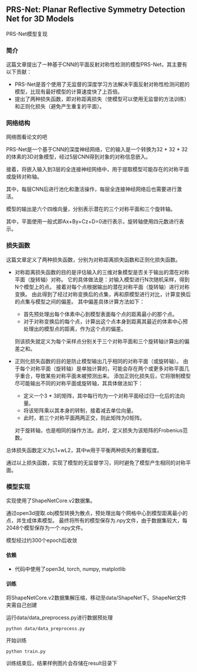 ## PRS-Net: Planar Reflective Symmetry Detection Net for 3D Models

PRS-Net模型复现


### 简介

这篇文章提出了一种基于CNN的平面反射对称性检测的模型PRS-Net，其主要有以下贡献：

- PRS-Net是首个使用了无监督的深度学习方法解决平面反射对称性检测问题的模型，比现有最好模型的计算速度快了上百倍。
- 提出了两种损失函数，即对称距离损失（使模型可以使用无监督的方法训练）和正则化损失（避免产生重复的平面）。

### 网络结构

网络图看论文的吧

PRS-Net是一个基于CNN的深度神经网络，它的输入是一个转换为32 * 32 * 32的体素的3D对象模型，经过5层CNN得到对象的对称信息嵌入。

接着，将嵌入输入到3层的全连接神经网络中，用于提取模型可能存在的对称平面或旋转对称轴。

其中，每层CNN后进行池化和激活操作，每层全连接神经网络后也需要进行激活。

模型的输出是六个四维向量，分别表示潜在的三个对称平面和三个旋转轴。

其中，平面使用一般式即Ax+By+Cz+D=0进行表示，旋转轴使用四元数进行表示。

### 损失函数

这篇文章定义了两种损失函数，分别为对称距离损失函数和正则化损失函数。

- 对称距离损失函数的目的是评估输入的三维对象模型是否关于输出的潜在对称平面（旋转轴）对称。
它的具体做法是：对输入模型进行N次随机采样，得到N个模型上的点。
接着对每个点根据输出的潜在对称平面（旋转轴）进行对称变换。
由此得到了经过对称变换后的点集，再和原模型进行对比，计算变换后的点集与模型之间的偏差。
其中偏差具体计算方法如下：
  - 首先预处理出每个体素中心到模型表面每个点的距离最小的那个点。
  - 对于对称变换后的每个点，计算出这个点本身到距离其最近的体素中心预处理出的模型点的距离，作为这个点的偏差。

  则该损失就定义为每个采样点分别关于三个对称平面和三个旋转轴计算出的偏差之和。


- 正则化损失函数的目的是防止模型输出几乎相同的对称平面（或旋转轴）。
由于每个对称平面（旋转轴）是单独计算的，可能会存在两个或更多对称平面几乎重合，导致某些对称平面未被预测出来。
添加正则化损失后，它将限制模型尽可能输出不同的对称平面或旋转轴，其具体做法如下：
  - 定义一个3 * 3的矩阵，其中每行均为一个对称平面经过归一化后的法向量。
  - 将该矩阵乘以其本身的转制，接着减去单位向量。
  - 此时，若三个对称平面两两正交，则此矩阵为0矩阵。
  
  对于旋转轴，也是相同的操作方法。此时，定义损失为该矩阵的Frobenius范数。

总体损失函数定义为L1+wL2，其中w用于平衡两种损失的重要程度。

通过以上损失函数，实现了模型的无监督学习，同时避免了模型产生相同的对称平面。

### 模型实现

实现使用了ShapeNetCore.v2数据集。

通过open3d提取.obj模型转换为散点，预处理出每个网格中心到模型距离最小的点，并生成体素模型。
最终将所有的模型保存为.npy文件，由于数据集较大，每2048个模型保存为一个.npy文件。

模型经过约300个epoch后收敛

#### 依赖

- 代码中使用了open3d, torch, numpy, matplotlib

#### 训练

将ShapeNetCore.v2数据集解压缩，移动至data/ShapeNet下。ShapeNet文件夹需自己创建


运行data/data_preprocess.py进行数据预处理
```shell
python data/data_preprocess.py
```

开始训练
```shell
python train.py
```

训练结束后，结果样例图片会存储在result目录下